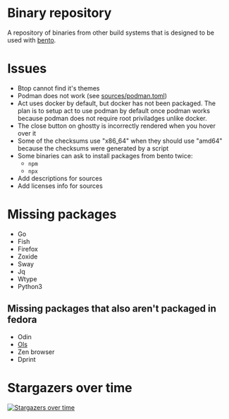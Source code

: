 # Binary repository

A repository of binaries from other build systems that is designed to be used with [bento](https://github.com/godalming123/bento).

# Issues

- Btop cannot find it's themes
- Podman does not work (see [sources/podman.toml](https://github.com/godalming123/binary-repository/blob/main/sources/podman.toml))
- Act uses docker by default, but docker has not been packaged. The plan is to setup act to use podman by default once podman works because podman does not require root priviladges unlike docker.
- The close button on ghostty is incorrectly rendered when you hover over it
- Some of the checksums use "x86_64" when they should use "amd64" because the checksums were generated by a script
- Some binaries can ask to install packages from bento twice:
  - `npm`
  - `npx`
- Add descriptions for sources
- Add licenses info for sources

# Missing packages

- Go
- Fish
- Firefox
- Zoxide
- Sway
- Jq
- Wtype
- Python3

## Missing packages that also aren't packaged in fedora

- Odin
- [Ols](https://github.com/DanielGavin/ols)
- Zen browser
- Dprint

# Stargazers over time

[![Stargazers over time](https://starchart.cc/godalming123/binary-repository.svg)](https://starchart.cc/godalming123/binary-repository)
